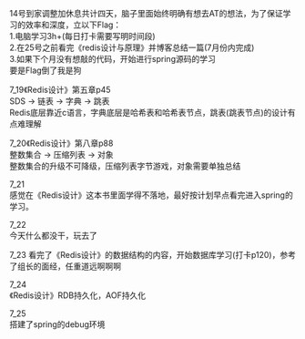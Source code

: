 14号到家调整加休息共计四天，脑子里面始终明确有想去AT的想法，为了保证学习的效率和深度，立以下Flag：  
1.电脑学习3h+(每日打卡需要写明时间段)    
2.在25号之前看完《redis设计与原理》并博客总结一篇(7月份内完成)  
3.如果下个月没有想敲的代码，开始进行spring源码的学习   
要是Flag倒了我是狗    
     
7_19《Redis设计》第五章p45  
SDS -> 链表 -> 字典 -> 跳表     
Redis底层靠近c语言，字典底层是哈希表和哈希表节点，跳表(跳表节点)的设计有点难理解   
    
7_20《Redis设计》第八章p88   
整数集合 -> 压缩列表 -> 对象   
整数集合的升级不可降级，压缩列表字节游戏，对象需要单独总结   
    
7_21   
感觉在《Redis设计》这本书里面学得不落地，最好按计划早点看完进入spring的学习。   
    
7_22   
今天什么都没干，玩去了    
     
7_23
看完了《Redis设计》的数据结构的内容，开始数据库学习(打卡p120)，参考了组长的面经，任重道远啊啊啊   
    
7_24    
《Redis设计》RDB持久化，AOF持久化    
     
7_25   
搭建了spring的debug环境    
    

